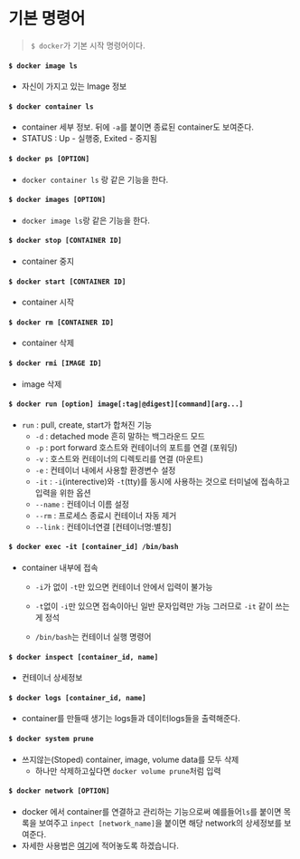 # 기본 명령어

> `$ docker`가 기본 시작 명령어이다.

#### `$ docker image ls`

- 자신이 가지고 있는 Image 정보



#### `$ docker container ls`

- container 세부 정보. 뒤에 `-a`를 붙이면 종료된 container도 보여준다.
- STATUS : Up - 실행중, Exited - 중지됨



#### `$ docker ps [OPTION]`

- `docker container ls` 랑 같은 기능을 한다.



#### `$ docker images [OPTION]`

- `docker image ls`랑 같은 기능을 한다.



#### `$ docker stop [CONTAINER ID]` 

-  container 중지



#### `$ docker start [CONTAINER ID]`
- container 시작



#### `$ docker rm [CONTAINER ID]` 
- container  삭제



#### `$ docker rmi [IMAGE ID]`

- image 삭제



#### `$ docker run [option] image[:tag|@digest][command][arg...]`
- `run` : pull, create, start가 합쳐진 기능
  - `-d` : detached mode 흔히 말하는 백그라운드 모드
  - `-p` : port forward 호스트와 컨테이너의 포트를 연결 (포워딩)
  - `-v` : 호스트와 컨테이너의 디렉토리를 연결 (마운트)
  - `-e` : 컨테이너 내에서 사용할 환경변수 설정
  - `-it` : `-i`(interective)와 `-t`(tty)를 동시에 사용하는 것으로 터미널에 접속하고 입력을 위한 옵션
  - `--name` : 컨테이너 이름 설정
  - `--rm` : 프로세스 종료시 컨테이너 자동 제거
  - `--link` : 컨테이너연결 [컨테이너명:별칭]



#### `$ docker exec -it [container_id] /bin/bash`

- container 내부에 접속
  
   - `-i`가 없이 `-t`만 있으면 컨테이너 안에서 입력이 불가능
   
   - `-t`없이 `-i`만 있으면 접속이아닌 일반 문자입력만 가능 그러므로 `-it` 같이 쓰는게 정석
   - `/bin/bash`는 컨테이너 실행 명령어



#### `$ docker inspect [container_id, name]`

- 컨테이너 상세정보



#### `$ docker logs [container_id, name]`

- container를 만들때 생기는 logs들과 데이터logs들을 출력해준다.



#### `$ docker system prune`

- 쓰지않는(Stoped) container, image, volume data를 모두 삭제
  - 하나만 삭제하고싶다면 `docker volume prune`처럼 입력



#### `$ docker network [OPTION]`

- docker 에서 container를 연결하고 관리하는 기능으로써 예를들어`ls`를 붙이면 목록을 보여주고 `inpect [network_name]`을 붙이면 해당 network의 상세정보를 보여준다.
- 자세한 사용법은 [여기](https://github.com/jaden7856/TIL/blob/master/Docker/05_Docker_network.md)에 적어놓도록 하겠습니다.